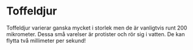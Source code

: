 # Toffeldjur

Toffeldjur varierar ganska mycket i storlek men de är vanligtvis runt 200
mikrometer. Dessa små varelser är protister och rör sig i vatten. De kan flytta
två millimeter per sekund!

